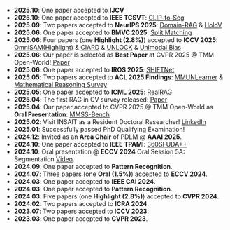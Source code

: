 - **2025.10**: One paper accepted to **IJCV**
- **2025.10**: One paper accepted to **IEEE TCSVT**: [CLIP-to-Seg](https://ieeexplore.ieee.org/abstract/document/11187310)
- **2025.09**: Two papers accepted to **NeurIPS 2025**: [Domain-RAG](https://arxiv.org/pdf/2506.05872) & [HoloV](https://arxiv.org/pdf/2510.02912)
- **2025.06**: One paper accepted to **BMVC 2025**: [Split Matching](https://arxiv.org/pdf/2505.05023)
- **2025.06**: Four papers (one **Highlight (2.8%)**) accepted to **ICCV 2025**: [OmniSAM(Highlight)](https://arxiv.org/pdf/2503.07098) & [CIARD](https://arxiv.org/pdf/2509.12633) & [UNLOCK](https://arxiv.org/pdf/2506.21198) & [Unimodal Bias](https://arxiv.org/pdf/2505.06635)
- **2025.06**: Our paper is selected as **Best Paper** at CVPR 2025 @ TMM Open-World! [Paper](https://arxiv.org/pdf/2503.18445)
- **2025.06**: One paper accepted to **IROS 2025**: [SHIFTNet](https://arxiv.org/pdf/2503.02581)
- **2025.05**: Two papers accepted to **ACL 2025 Findings**: [MMUNLearner](https://arxiv.org/pdf/2502.11051) & [Mathematical Reasoning Survey](https://arxiv.org/pdf/2412.11936)
- **2025.05**: One paper accepted to **ICML 2025**: [RealRAG](https://arxiv.org/pdf/2502.00848)
- **2025.04**: The first RAG in CV survey released: [Paper](https://arxiv.org/pdf/2503.18016)
- **2025.04**: Our paper accepted to CVPR 2025 @ TMM Open-World as **Oral Presentation**: [MMSS-Bench](https://arxiv.org/pdf/2503.18445)
- **2025.02**: Visit INSAIT as a Resident Doctoral Researcher! [LinkedIn](https://www.linkedin.com/posts/insaitinstitute_insait-ai-computervision-activity-7297518558874406912-c9PO?utm_source=share&utm_medium=member_desktop&rcm=ACoAAEnD3sQBGae5cdlTD6ToV59qsKz7e_q4uk8)
- **2025.01**: Successfully passed PhD Qualifying Examination!
- **2024.12**: Invited as an **Area Chair** of PDLM @ **AAAI 2025**.
- **2024.10**: One paper accepted to **IEEE TPAMI**: [360SFUDA++](https://arxiv.org/pdf/2404.16501)
- **2024.10**: Oral presentation @ **ECCV 2024** Oral Session 5A: Segmentation [Video](https://eccv.ecva.net/virtual/2024/session/103).
- **2024.09**: One paper accepted to **Pattern Recognition**.
- **2024.07**: Three papers (one **Oral (1.5%)**) accepted to **ECCV 2024**.
- **2024.03**: One paper accepted to **IEEE CAI 2024**.
- **2024.03**: One paper accepted to **Pattern Recognition**.
- **2024.03**: Five papers (one **Highlight (2.8%)**) accepted to **CVPR 2024**.
- **2024.02**: Two papers accepted to **ICRA 2024**.
- **2023.07**: Two papers accepted to **ICCV 2023**.
- **2023.03**: One paper accepted to **CVPR 2023**.
